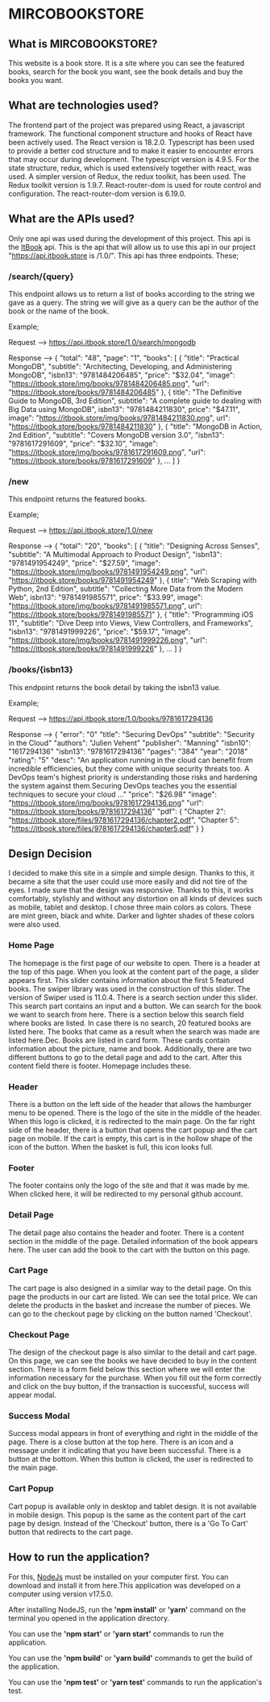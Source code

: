 # MIRCOBOOKSTORE

## What is MIRCOBOOKSTORE?

This website is a book store. It is a site where you can see the featured books, search for the book you want, see the book details and buy the books you want. 

## What are technologies used?

The frontend part of the project was prepared using React, a javascript framework. The functional component structure and hooks of React have been actively used. The React version is 18.2.0.
Typescript has been used to provide a better cod structure and to make it easier to encounter errors that may occur during development. The typescript version is 4.9.5.
For the state structure, redux, which is used extensively together with react, was used. A simpler version of Redux, the redux toolkit, has been used. The Redux toolkit version is 1.9.7.
React-router-dom is used for route control and configuration. The react-router-dom version is 6.19.0.

## What are the APIs used?

Only one api was used during the development of this project. This api is the [ItBook](https://api.itbook.store/) api. This is the api that will allow us to use this api in our project "https://api.itbook.store is /1.0/". This api has three endpoints. These;

### /search/{query}

This endpoint allows us to return a list of books according to the string we gave as a query. The string we will give as a query can be the author of the book or the name of the book.

Example;

Request --> https://api.itbook.store/1.0/search/mongodb

Response --> {
    "total": "48",
    "page": "1",
    "books": [
        {
            "title": "Practical MongoDB",
            "subtitle": "Architecting, Developing, and Administering MongoDB",
            "isbn13": "9781484206485",
            "price": "$32.04",
            "image": "https://itbook.store/img/books/9781484206485.png",
            "url": "https://itbook.store/books/9781484206485"
        },
        {
            title": "The Definitive Guide to MongoDB, 3rd Edition",
            subtitle": "A complete guide to dealing with Big Data using MongoDB",
            isbn13": "9781484211830",
            price": "$47.11",
            image": "https://itbook.store/img/books/9781484211830.png",
            url": "https://itbook.store/books/9781484211830"
        },
        {
            "title": "MongoDB in Action, 2nd Edition",
            "subtitle": "Covers MongoDB version 3.0",
            "isbn13": "9781617291609",
            "price": "$32.10",
            "image": "https://itbook.store/img/books/9781617291609.png",
            "url": "https://itbook.store/books/9781617291609"
        },
        ...
    ]
}

### /new

This endpoint returns the featured books.

Example;

Request --> https://api.itbook.store/1.0/new

Response --> { 
    "total": "20",
    "books": [
        {
            "title": "Designing Across Senses",
            "subtitle": "A Multimodal Approach to Product Design",
            "isbn13": "9781491954249",
            "price": "$27.59",
            "image": "https://itbook.store/img/books/9781491954249.png",
            "url": "https://itbook.store/books/9781491954249"
        },
        {
            title": "Web Scraping with Python, 2nd Edition",
            subtitle": "Collecting More Data from the Modern Web",
            isbn13": "9781491985571",
            price": "$33.99",
            image": "https://itbook.store/img/books/9781491985571.png",
            url": "https://itbook.store/books/9781491985571"
        },
        {
            "title": "Programming iOS 11",
            "subtitle": "Dive Deep into Views, View Controllers, and Frameworks",
            "isbn13": "9781491999226",
            "price": "$59.17",
            "image": "https://itbook.store/img/books/9781491999226.png",
            "url": "https://itbook.store/books/9781491999226"
        },
        ...
    ]
}

### /books/{isbn13}

This endpoint returns the book detail by taking the isbn13 value.

Example;
 
Request --> https://api.itbook.store/1.0/books/9781617294136

Response --> {
    "error": "0"
    "title": "Securing DevOps"
    "subtitle": "Security in the Cloud"
    "authors": "Julien Vehent"
    "publisher": "Manning"
    "isbn10": "1617294136"
    "isbn13": "9781617294136"
    "pages": "384"
    "year": "2018"
    "rating": "5"
    "desc": "An application running in the cloud can benefit from incredible efficiencies, but they come with unique security threats too. A DevOps team's highest priority is understanding those risks and hardening the system against them.Securing DevOps teaches you the essential techniques to secure your cloud ..."
    "price": "$26.98"
    "image": "https://itbook.store/img/books/9781617294136.png"
    "url": "https://itbook.store/books/9781617294136"
    "pdf": {
              "Chapter 2": "https://itbook.store/files/9781617294136/chapter2.pdf",
              "Chapter 5": "https://itbook.store/files/9781617294136/chapter5.pdf"
           }
}

## Design Decision

I decided to make this site in a simple and simple design. Thanks to this, it became a site that the user could use more easily and did not tire of the eyes. I made sure that the design was responsive. Thanks to this, it works comfortably, stylishly and without any distortion on all kinds of devices such as mobile, tablet and desktop. I chose three main colors as colors. These are mint green, black and white. Darker and lighter shades of these colors were also used.

### Home Page

The homepage is the first page of our website to open. There is a header at the top of this page. When you look at the content part of the page, a slider appears first. This slider contains information about the first 5 featured books. The swiper library was used in the construction of this slider. The version of Swiper used is 11.0.4. There is a search section under this slider. This search part contains an input and a button. We can search for the book we want to search from here. There is a section below this search field where books are listed. In case there is no search, 20 featured books are listed here. The books that came as a result when the search was made are listed here.Dec. Books are listed in card form. These cards contain information about the picture, name and book. Additionally, there are two different buttons to go to the detail page and add to the cart. After this content field there is footer. Homepage includes these.

### Header

There is a button on the left side of the header that allows the hamburger menu to be opened. There is the logo of the site in the middle of the header. When this logo is clicked, it is redirected to the main page. On the far right side of the header, there is a button that opens the cart popup and the cart page on mobile. If the cart is empty, this cart is in the hollow shape of the icon of the button. When the basket is full, this icon looks full.

### Footer

The footer contains only the logo of the site and that it was made by me. When clicked here, it will be redirected to my personal github account.

### Detail Page

The detail page also contains the header and footer. There is a content section in the middle of the page. Detailed information of the book appears here. The user can add the book to the cart with the button on this page.

### Cart Page

The cart page is also designed in a similar way to the detail page. On this page the products in our cart are listed. We can see the total price. We can delete the products in the basket and increase the number of pieces. We can go to the checkout page by clicking on the button named 'Checkout'.

### Checkout Page

The design of the checkout page is also similar to the detail and cart page. On this page, we can see the books we have decided to buy in the content section. There is a form field below this section where we will enter the information necessary for the purchase. When you fill out the form correctly and click on the buy button, if the transaction is successful, success will appear modal.

### Success Modal

Success modal appears in front of everything and right in the middle of the page. There is a close button at the top here. There is an icon and a message under it indicating that you have been successful. There is a button at the bottom. When this button is clicked, the user is redirected to the main page.

### Cart Popup

Cart popup is available only in desktop and tablet design. It is not available in mobile design. This popup is the same as the content part of the cart page by design. Instead of the 'Checkout' button, there is a 'Go To Cart' button that redirects to the cart page.

## How to run the application?

For this, [NodeJs](https://nodejs.org/en) must be installed on your computer first. You can download and install it from here.This application was developed on a computer using version v17.5.0.

After installing NodeJS, run the **'npm install'** or **'yarn'** command on the terminal you opened in the application directory.

You can use the **'npm start'** or **'yarn start'** commands to run the application.

You can use the **'npm build'** or **'yarn build'** commands to get the build of the application.

You can use the **'npm test'** or **'yarn test'** commands to run the application's test.
